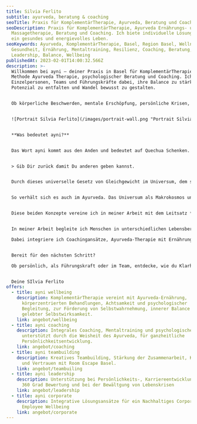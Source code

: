 ```yaml
---
title: Silvia Ferlito
subtitle: ayurveda, beratung & coaching
seoTitle: Praxis für KomplementärTherapie, Ayurveda, Beratung und Coaching in Basel!
seoDescription: Praxis für KomplementärTherapie, Ayurveda Ernährungs- und
  Massagetherapie, Beratung und Coaching. Ich biete individuelle Lösungen für
  ein gesundes und energievolles Leben.
seoKeywords: Ayurveda, KomplementärTherapie, Basel, Region Basel, Wellness,
  Gesundheit, Ernährung, Mentaltraining, Resilienz, Coaching, Beratung,
  Leadership, Balance, Wellbeing
publishedAt: 2023-02-01T14:00:32.566Z
description: >-
  Willkommen bei ayni – deiner Praxis in Basel für KomplementärTherapie in der
  Methode Ayurveda Therapie, psychologischer Beratung und Coaching. Ich begleite
  Einzelpersonen, Teams und Führungskräfte dabei, ihre Balance zu stärken, ihr
  Potenzial zu entfalten und Wandel bewusst zu gestalten.


  Ob körperliche Beschwerden, mentale Erschöpfung, persönliche Krisen, Weiterentwicklung oder berufliche Herausforderungen – bei ayni findest du einen Raum für Reflexion, Wachstum und nachhaltige Veränderung. Ich arbeite mit einem integrativen Ansatz, der die Weisheit des Ayurveda mit moderner Prozessbegleitung verbindet – individuell, achtsam und auf Augenhöhe.


  ![Portrait Silvia Ferlito](/images/portrait-wall.png "Portrait Silvia Ferlito")


  **Was bedeutet ayni?**


  Das Wort ayni kommt aus den Anden und bedeutet auf Quechua Schenken. Damit wird die gegenseitige Hilfe der Mitglieder einer Gemeinschaft beschrieben. Ayni bezeichnet somit die Gegenseitigkeit und Wechselbeziehung zwischen dem Innen und Aussen, dem Nehmen und Geben.


  > Gib Dir zurück damit Du anderen geben kannst.


  Durch dieses universelle Gesetz von Gleichgewicht im Universum, dem ständigen Austausch zwischen Mensch, Natur und Universum auch auf energetischer Ebene ist das eine im Anderen vorhanden.


  So verhält sich es auch im Ayurveda. Das Universum als Makrokosmos und der Mensch als Mikrokosmos widerspiegeln sich in einem direkten Zusammenhang und stehen in Wechselbeziehung zu sich.


  Diese beiden Konzepte vereine ich in meiner Arbeit mit dem Leitsatz *„Gib Dir zurück, damit Du anderen geben kannst.“* für ein Gleichgewicht zwischen Mensch, Natur und Universum und für den Einklang zwischen Körper, Geist und Seele. Denn nur, wenn wir uns selbst wieder in Balance bringen, können wir auch unsere volle Kraft entfalten.


  In meiner Arbeit begleite ich Menschen in unterschiedlichen Lebensbereichen, von persönlichem Wachstum und Leadership-Entwicklung bis hin zu komplementärtherapeutischen Prozessen.

  Dabei integriere ich Coachingansätze, Ayurveda-Therapie mit Ernährung, Massage, Lifestyle-Beratung, Achtsamkeit und Wellbeing zu einer individuellen, ganzheitlichen Begleitung – auf körperlicher, mentaler und emotionaler Ebene.


  Bereit für den nächsten Schritt?

  Ob persönlich, als Führungskraft oder im Team, entdecke, wie du Klarheit gewinnst, innere Balance stärkst und bewusste Veränderung gestaltest. Vereinbare dein erstes Gespräch - ich freue mich, dich kennenzulernen.


  Deine SIlvia Ferlito
offers:
  - title: ayni wellbeing
    description: KomplementärTherapie vereint mit Ayurveda-Ernährung,
      körperzentrierten Behandlungen, Achtsamkeit und psychologischer
      Begleitung, zur Förderung von Selbstwahrnehmung, innerer Balance und
      gelebter Selbstwirksamkeit.
    link: angebot/wellbeing
  - title: ayni coaching
    description: Integrales Coaching, Mentaltraining und psychologische Beratung,
      unterstützt durch die Weisheit des Ayurveda, für ganzheitliche
      Persönlichkeitsentwicklung.
    link: angebot/coaching
  - title: ayni teambuilding
    description: Kreatives Teambuilding, Stärkung der Zusammenarbeit, Kommunikation
      und Vertrauen mit Room Escape Basel.
    link: angebot/teambuiling
  - title: ayni leadership
    description: Unterstützung bei Persönlichkeits-, Karriereentwicklung mit der LCP
      360 Grad Bewertung und bei der Bewältgung von Lebenskrisen
    link: angebot/leadership
  - title: ayni corporate
    description: Integrative Lösungsansätze für ein Nachhaltiges Corporate &
      Employee Wellbeing
    link: angebot/corporate
---
```

